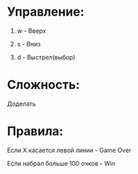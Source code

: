 # Управление:
 1. w - Вверх
 
 2. s - Вниз
 
 3. d - Выстрел(выбор)
# Сложность:
 Доделать
# Правила:
 Если X касается левой линии - Game Over
 
 Если набрал больше 100 очков - Win
 
